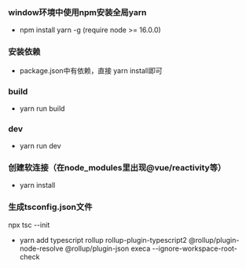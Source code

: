 ### window环境中使用npm安装全局yarn
- npm install yarn -g (require node >= 16.0.0)

### 安装依赖
- package.json中有依赖，直接 yarn install即可

### build
- yarn run build

### dev
- yarn run dev

### 创建软连接（在node_modules里出现@vue/reactivity等）
- yarn install

### 生成tsconfig.json文件
npx tsc --init









- yarn add typescript rollup rollup-plugin-typescript2 @rollup/plugin-node-resolve @rollup/plugin-json execa --ignore-workspace-root-check